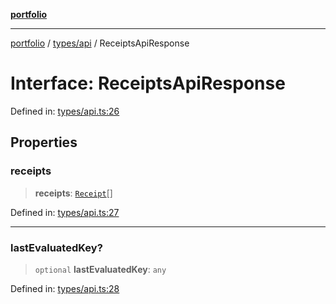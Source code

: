 [**portfolio**](../../../README.md)

***

[portfolio](../../../modules.md) / [types/api](../README.md) / ReceiptsApiResponse

# Interface: ReceiptsApiResponse

Defined in: [types/api.ts:26](https://github.com/tnorlund/Portfolio/blob/2543eeb40a5e6c83890983342b6e4d50a7a56c54/portfolio/types/api.ts#L26)

## Properties

### receipts

> **receipts**: [`Receipt`](Receipt.md)[]

Defined in: [types/api.ts:27](https://github.com/tnorlund/Portfolio/blob/2543eeb40a5e6c83890983342b6e4d50a7a56c54/portfolio/types/api.ts#L27)

***

### lastEvaluatedKey?

> `optional` **lastEvaluatedKey**: `any`

Defined in: [types/api.ts:28](https://github.com/tnorlund/Portfolio/blob/2543eeb40a5e6c83890983342b6e4d50a7a56c54/portfolio/types/api.ts#L28)
